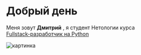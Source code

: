 # Добрый день

Меня зовут **Дмитрий** , я студент Нетологии курса  
[Fullstack-разработчик на Python](https://netology.ru/programs/fullstack-python-dev)

![картинка](https://avatars.dzeninfra.ru/get-zen_doc/1773286/pub_61155e4ff9261873f6042a5e_611569260f7aab45470a190d/scale_1200)